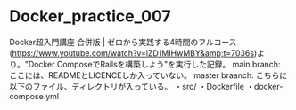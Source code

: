 # Docker_practice_007
Docker超入門講座 合併版 | ゼロから実践する4時間のフルコース(https://www.youtube.com/watch?v=lZD1MIHwMBY&amp;t=7036s)より。"Docker ComposeでRailsを構築しよう"を実行した記録。
main branch:
ここには、READMEとLICENCEしか入っていない。
master braanch:
こちらに以下のファイル、ディレクトリが入っている。
・src/
・Dockerfile
・docker-compose.yml
